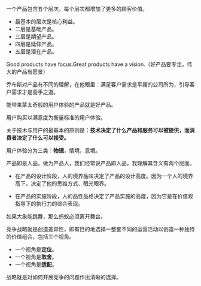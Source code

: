 一个产品包含五个层次，每个层次都增加了更多的顾客价值。

- 最基本的层次是核心利益。
- 二层是基础产品。
- 三层是期望产品。
- 四层是延伸产品。
- 五层是潜在产品。

Good products have focus.Great products have a vision.（好产品要专注，伟大的产品有愿景）

乔布斯对产品有不同的理解，在他眼里：满足客户需求是平庸的公司所为，引导客户需求才是高手之道。

能带来蒙太奇般的用户体验的产品就是好产品。

用户购买以满意度为衡量标准的用户体验。

关于技术与用户的最基本的原则是：**技术决定了什么产品和服务可以被提供，而消费者决定了什么可以接受。**

用户体验分为三类：**物镜**，情境，意境。

产品即是人品。做为产品人，我们经常说产品即人品，我理解其含义有两个层面。

- 在产品的设计阶段，人的境界品味决定了产品的设计高度。因为一个人的境界高下，决定了他的思维方式、眼光眼界。

- 在产品的实施阶段，人的品性品格决定了产品实施的高度，因为它是在价值观指导下的执行力的综合表现。

如果大象能跳舞，那么蚂蚁必须离开舞台。    

竞争战略就是创造差异性，即有目的地选择一整套不同的运营活动以创造一种独特的价值组合，包括三个视角。

- 一个视角是**定位**。
- 一个视角是**取舍**。
- 一个视角是**适配**。  

战略就是对如何开展竞争的问题作出清晰的选择。


 